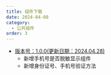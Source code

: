 ```yaml
---
title: 组件下载
date: 2024-04-08
category:
  - 公共组件
order: 3
---
```



- <a href="/resources/cdmcs(1.0.0).zip" download>版本号：1.0.0(更新日期：2024.04.28)</a>
  - 新增手机号是否脱敏显示组件
  - 新增身份证号、手机号验证方法